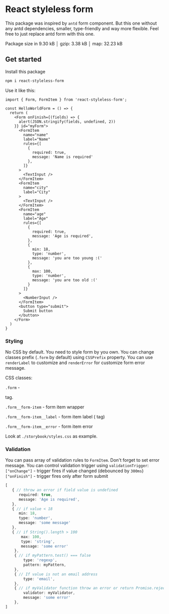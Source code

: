 # React styleless form

This package was inspired by `antd` form component. But this one without any antd dependencies, smaller, type-friendly and way more flexible. Feel free to just replace antd form with this one.

Package size in 9.30 kB │ gzip: 3.38 kB │ map: 32.23 kB

## Get started

Install this package


```bash
npm i react-styleless-form
```


Use it like this:

```tsx
import { Form, FormItem } from 'react-styleless-form';

const HelloWorldForm = () => {
  return (
    <Form onFinish={(fields) => {
      alert(JSON.stringify(fields, undefined, 2))
    }} id="myForm">
      <FormItem
        name="name"
        label="Name"
        rules={[
          {
            required: true,
            message: 'Name is required'
          },
        ]}
      >
        <TextInput />
      </FormItem>
      <FormItem
        name="city"
        label="City"
      >
        <TextInput />
      </FormItem>
      <FormItem
        name="age"
        label="Age"
        rules={[
          {
            required: true,
            message: 'Age is required',
          },
          {
            min: 18,
            type: 'number',
            message: 'you are too young :('
          },
          {
            max: 100,
            type: 'number',
            message: 'you are too old :('
          }
        ]}
      >
        <NumberInput />
      </FormItem>
      <button type="submit">
        Submit button
      </button>
    </Form>
  )
}

```

### Styling
No CSS by default. You need to style form by you own.
You can change classes prefix (`.form` by default) using `CSSPrefix` property.
You can use `renderLabel` to customize <label> and `renderError` for customize form error message.

CSS classes:

`.form` - <form> tag.

`.form__form-item` - form item wrapper

`.form__form-item__label` - form item label (<label> tag)

`.form__form-item__error` - form item error

Look at `./storybook/styles.css` as example.


### Validation

You can pass array of validation rules to `FormItem`.
Don't forget to set error message.
You can control validation trigger using `validationTrigger`: 
`["onChange"]` - trigger fires if value changed (debounced by `300ms`)
`["onFinish"]` - trigger fires only after form submit


```ts
[
   { // throw an error if field value is undefined
      required: true,
      message: 'Age is required',
   },
   { // if value < 18
      min: 18, 
      type: 'number',
      message: 'some message'
   },
   { // if String().length > 100
       max: 100,
       type: 'string',
       message: 'some error'
    },
    { // if myPattern.test() === false
        type: 'regexp',
        pattern: myPattern,
    },
    { // If value is not an email address
        type: 'email',  
    },
    { // if myValidator function throw an error or return Promise.reject
        validator: myValidator,
        message: 'some error'
    },
]
```
